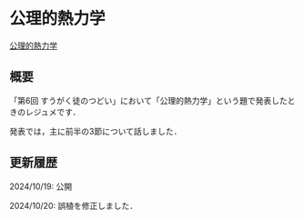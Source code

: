 # 公理的熱力学

[公理的熱力学](files/axiomatic-thermodynamics_20241020.pdf)

## 概要

「第6回 すうがく徒のつどい」において「公理的熱力学」という題で発表したときのレジュメです．

発表では，主に前半の3節について話しました．

## 更新履歴

2024/10/19: 公開

2024/10/20: 誤植を修正しました．
